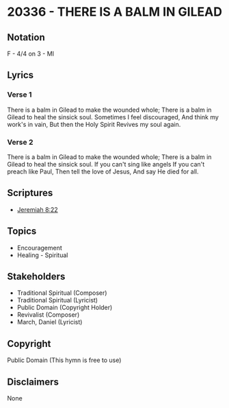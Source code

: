 # 20336 - THERE IS A BALM IN GILEAD

## Notation

F - 4/4 on 3 - MI

## Lyrics

### Verse 1

There is a balm in Gilead to make the wounded whole; There is a balm in Gilead to heal the sinsick soul. Sometimes I feel discouraged, And think my work's in vain, But then the Holy Spirit Revives my soul again.

### Verse 2

There is a balm in Gilead to make the wounded whole; There is a balm in Gilead to heal the sinsick soul. If you can't sing like angels If you can't preach like Paul, Then tell the love of Jesus, And say He died for all.


## Scriptures

- [Jeremiah 8:22](https://www.biblegateway.com/passage/?search=Jeremiah%208%3A22)

## Topics

- Encouragement
- Healing - Spiritual

## Stakeholders

- Traditional Spiritual (Composer)
- Traditional Spiritual (Lyricist)
- Public Domain (Copyright Holder)
- Revivalist (Composer)
- March, Daniel (Lyricist)

## Copyright

Public Domain
(This hymn is free to use)

## Disclaimers

None

